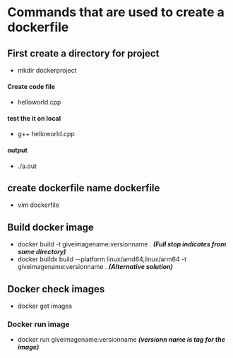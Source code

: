  # Commands that are used to create a dockerfile

## First create a directory for project 
- mkdir dockerproject

#### Create code file 
- helloworld.cpp

#### test the it on local 
- g++ helloworld.cpp

#### output ####
- ./a.out

## create dockerfile name dockerfile 
- vim dockerfile

## Build docker image ####
- docker build -t giveimagename:versionname . ***(Full stop indicates from same directory)***
- docker buildx build --platform linux/amd64,linux/arm64 -t giveimagename:versionname .  ***(Alternative solution)***

## Docker check images
- docker get images

### Docker run image
- docker run giveimagename:versionname   ***(versionn name is tag for the image)*** 
